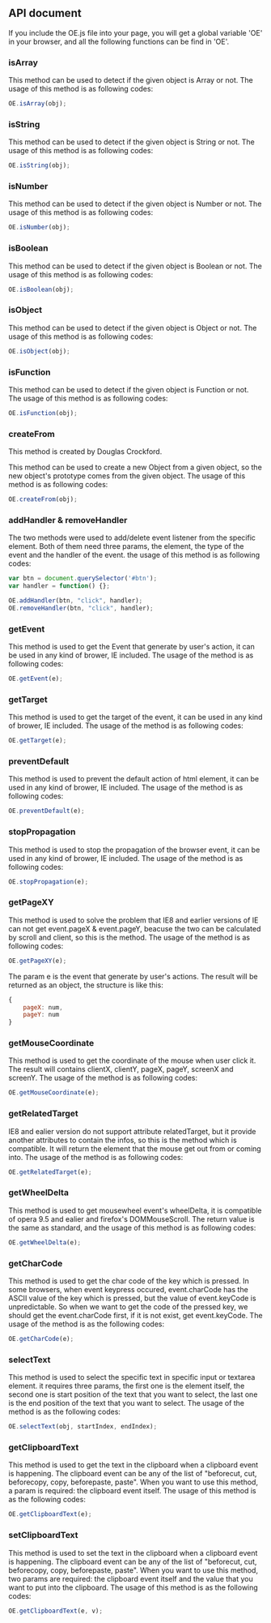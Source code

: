 ## API document

If you include the OE.js file into your page, you will get a global variable 'OE' in your browser, and all the following functions can be find in 'OE'.

### isArray

This method can be used to detect if the given object is Array or not. The usage of this method is as following codes:

```javascript
OE.isArray(obj);
```

### isString

This method can be used to detect if the given object is String or not. The usage of this method is as following codes:

```javascript
OE.isString(obj);
```

### isNumber

This method can be used to detect if the given object is Number or not. The usage of this method is as following codes:

```javascript
OE.isNumber(obj);
```

### isBoolean

This method can be used to detect if the given object is Boolean or not. The usage of this method is as following codes:

```javascript
OE.isBoolean(obj);
```

### isObject

This method can be used to detect if the given object is Object or not. The usage of this method is as following codes:

```javascript
OE.isObject(obj);
```

### isFunction

This method can be used to detect if the given object is Function or not. The usage of this method is as following codes:

```javascript
OE.isFunction(obj);
```

### createFrom

This method is created by Douglas Crockford.

This method can be used to create a new Object from a given object, so the new object's prototype comes from the given object. The usage of this method is as following codes:

```javascript
OE.createFrom(obj);
```

### addHandler & removeHandler

The two methods were used to add/delete event listener from the specific element. Both of them need three params, the element, the type of the event and the handler of the event. the usage of this method is as following codes:

```javascript
var btn = document.querySelector('#btn');
var handler = function() {};

OE.addHandler(btn, "click", handler);
OE.removeHandler(btn, "click", handler);
```

### getEvent

This method is used to get the Event that generate by user's action, it can be used in any kind of brower, IE included. The usage of the method is as following codes:

```javascript
OE.getEvent(e);
```

### getTarget

This method is used to get the target of the event, it can be used in any kind of brower, IE included. The usage of the method is as following codes:

```javascript
OE.getTarget(e);
```

### preventDefault

This method is used to prevent the default action of html element, it can be used in any kind of brower, IE included. The usage of the method is as following codes:

```javascript
OE.preventDefault(e);
```

### stopPropagation

This method is used to stop the propagation of the browser event, it can be used in any kind of brower, IE included. The usage of the method is as following codes:

```javascript
OE.stopPropagation(e);
```

### getPageXY

This method is used to solve the problem that IE8 and earlier versions of IE can not get event.pageX & event.pageY, beacuse the two can be calculated by scroll and client, so this is the method. The usage of the method is as following codes:

```javascript
OE.getPageXY(e);
```

The param e is the event that generate by user's actions. The result will be returned as an object, the structure is like this:

```javascript
{
	pageX: num,
	pageY: num
}
```

### getMouseCoordinate

This method is used to get the coordinate of the mouse when user click it. The result will contains clientX, clientY, pageX, pageY, screenX and screenY. The usage of the method is as following codes:

```javascript
OE.getMouseCoordinate(e);
```

### getRelatedTarget

IE8 and ealier version do not support attribute relatedTarget, but it provide another attributes to contain the infos, so this is the method which is compatible. It will return the element that the mouse get out from or coming into. The usage of the method is as following codes:

```javascript
OE.getRelatedTarget(e);
```

### getWheelDelta

This method is used to get mousewheel event's wheelDelta, it is compatible of opera 9.5 and ealier and firefox's DOMMouseScroll. The return value is the same as standard, and the usage of this method is as following codes:

```javascript
OE.getWheelDelta(e);
```

### getCharCode

This method is used to get the char code of the key which is pressed. In some browsers, when event keypress occured, event.charCode has the ASCII value of the key which is pressed, but the value of event.keyCode is unpredictable. So when we want to get the code of the pressed key, we should get the event.charCode first, if it is not exist, get event.keyCode. The usage of the method is as the following codes:

```javascript
OE.getCharCode(e);
```

### selectText

This method is used to select the specific text in specific input or textarea element. it requires three params, the first one is the element itself, the second one is start position of the text that you want to select, the last one is the end position of the text that you want to select. The usage of the method is as the following codes:

```javascript
OE.selectText(obj, startIndex, endIndex);
```

### getClipboardText

This method is used to get the text in the clipboard when a clipboard event is happening. The clipboard event can be any of the list of "beforecut, cut, beforecopy, copy, beforepaste, paste". When you want to use this method, a param is required: the clipboard event itself. The usage of this method is as the following codes:

```javascript
OE.getClipboardText(e);
```

### setClipboardText

This method is used to set the text in the clipboard when a clipboard event is happening. The clipboard event can be any of the list of "beforecut, cut, beforecopy, copy, beforepaste, paste". When you want to use this method, two params are required: the clipboard event itself and the value that you want to put into the clipboard. The usage of this method is as the following codes:

```javascript
OE.getClipboardText(e, v);
```
